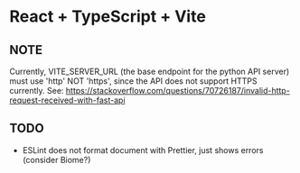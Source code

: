 # React + TypeScript + Vite

## NOTE
Currently, VITE_SERVER_URL (the base endpoint for the python API server) must use 'http' NOT 'https', since the API does not support HTTPS currently.
See: https://stackoverflow.com/questions/70726187/invalid-http-request-received-with-fast-api

## TODO
- ESLint does not format document with Prettier, just shows errors (consider Biome?)